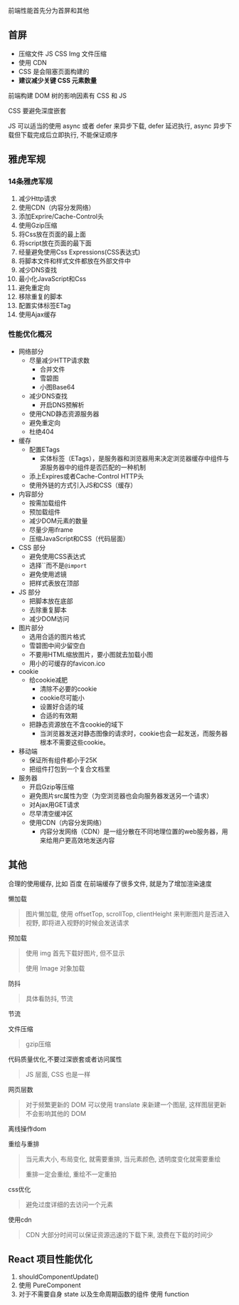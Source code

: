前端性能首先分为首屏和其他

## 首屏

- 压缩文件 JS CSS Img 文件压缩
- 使用 CDN
- CSS 是会阻塞页面构建的
- **建议减少关键 CSS 元素数量** 

前端构建 DOM 树的影响因素有 CSS 和 JS

CSS 要避免深度嵌套

JS 可以适当的使用 async 或者 defer 来异步下载, defer 延迟执行, async 异步下载但下载完成后立即执行, 不能保证顺序



## 雅虎军规

### 14条雅虎军规

1. 减少Http请求
2. 使用CDN（内容分发网络）
3. 添加Exprire/Cache-Control头
4. 使用Gzip压缩
5. 将Css放在页面的最上面
6. 将script放在页面的最下面
7. 经量避免使用Css Expressions(CSS表达式)
8. 将脚本文件和样式文件都放在外部文件中
9. 减少DNS查找
10. 最小化JavaScript和Css
11. 避免重定向
12. 移除重复的脚本
13. 配置实体标签ETag
14. 使用Ajax缓存

### 性能优化概况

- 网络部分
  - 尽量减少HTTP请求数
    - 合并文件
    - 雪碧图
    - 小图Base64
  - 减少DNS查找
    - 开启DNS预解析
  - 使用CND静态资源服务器
  - 避免重定向
  - 杜绝404
- 缓存
  - 配置ETags
    - 实体标签（ETags），是服务器和浏览器用来决定浏览器缓存中组件与源服务器中的组件是否匹配的一种机制
  - 添上Expires或者Cache-Control HTTP头
  - 使用外链的方式引入JS和CSS（缓存）
- 内容部分
  - 按需加载组件
  - 预加载组件
  - 减少DOM元素的数量
  - 尽量少用iframe
  - 压缩JavaScript和CSS（代码层面）
- CSS 部分
  - 避免使用CSS表达式
  - 选择``而不是`@import`
  - 避免使用滤镜
  - 把样式表放在顶部
- JS 部分
  - 把脚本放在底部
  - 去除重复脚本
  - 减少DOM访问
- 图片部分
  - 选用合适的图片格式
  - 雪碧图中间少留空白
  - 不要用HTML缩放图片，要小图就去加载小图
  - 用小的可缓存的favicon.ico
- cookie
  - 给cookie减肥
    - 清除不必要的cookie
    - cookie尽可能小
    - 设置好合适的域
    - 合适的有效期
  - 把静态资源放在不含cookie的域下
    - 当浏览器发送对静态图像的请求时，cookie也会一起发送，而服务器根本不需要这些cookie。
- 移动端
  - 保证所有组件都小于25K
  - 把组件打包到一个复合文档里
- 服务器
  - 开启Gzip等压缩
  - 避免图片src属性为空（为空浏览器也会向服务器发送另一个请求）
  - 对Ajax用GET请求
  - 尽早清空缓冲区
  - 使用CDN（内容分发网络）
    - 内容分发网络（CDN）是一组分散在不同地理位置的web服务器，用来给用户更高效地发送内容



## 其他

合理的使用缓存, 比如 百度 在前端缓存了很多文件, 就是为了增加渲染速度

懒加载

> 图片懒加载, 使用 offsetTop, scrollTop, clientHeight 来判断图片是否进入视野, 即将进入视野的时候会发送请求

预加载

> 使用 img 首先下载好图片, 但不显示
>
> 使用 Image 对象加载

防抖

> 具体看防抖, 节流

节流

文件压缩

> gzip压缩

代码质量优化,不要过深嵌套或者访问属性

> JS 层面, CSS 也是一样

网页层数

> 对于频繁更新的 DOM 可以使用 translate 来新建一个图层, 这样图层更新不会影响其他的 DOM

离线操作dom

重绘与重排

> 当元素大小, 布局变化, 就需要重排, 当元素颜色, 透明度变化就需要重绘
>
> 重排一定会重绘, 重绘不一定重拍

css优化

> 避免过度详细的去访问一个元素

使用cdn

> CDN 大部分时间可以保证资源迅速的下载下来, 浪费在下载的时间少



## React 项目性能优化

1. shouldComponentUpdate()
2. 使用 PureComponent
3. 对于不需要自身 state 以及生命周期函数的组件 使用 function

